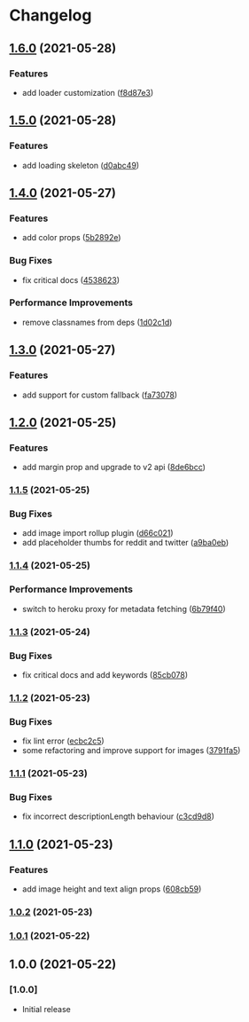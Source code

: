 # Changelog

## [1.6.0](https://github.com/dhaiwat10/react-link-preview/compare/v1.5.0...v1.6.0) (2021-05-28)


### Features

* add loader customization ([f8d87e3](https://github.com/dhaiwat10/react-link-preview/commit/f8d87e3036841c0de275e9f8aa98f5b8ee8cb8a4))

## [1.5.0](https://github.com/dhaiwat10/react-link-preview/compare/v1.4.0...v1.5.0) (2021-05-28)


### Features

* add loading skeleton ([d0abc49](https://github.com/dhaiwat10/react-link-preview/commit/d0abc4971166f42b3e5a6a92d47e53b7d80528c7))

## [1.4.0](https://github.com/dhaiwat10/react-link-preview/compare/v1.3.0...v1.4.0) (2021-05-27)


### Features

* add color props ([5b2892e](https://github.com/dhaiwat10/react-link-preview/commit/5b2892e0a1f42150c8573afc1765c41310aede7b))


### Bug Fixes

* fix critical docs ([4538623](https://github.com/dhaiwat10/react-link-preview/commit/4538623d55af5a2c8990ebcbeac5713fd1f19564))


### Performance Improvements

* remove classnames from deps ([1d02c1d](https://github.com/dhaiwat10/react-link-preview/commit/1d02c1d8b97120b484f7505f56ffafd3df6cebf8))

## [1.3.0](https://github.com/dhaiwat10/react-link-preview/compare/v1.2.0...v1.3.0) (2021-05-27)


### Features

* add support for custom fallback ([fa73078](https://github.com/dhaiwat10/react-link-preview/commit/fa73078b4dfa4b16030eb011004e69ded27ca400))

## [1.2.0](https://github.com/dhaiwat10/react-link-preview/compare/v1.1.5...v1.2.0) (2021-05-25)


### Features

* add margin prop and upgrade to v2 api ([8de6bcc](https://github.com/dhaiwat10/react-link-preview/commit/8de6bcc051b1d1325b1d90e7e57ebfe7020a05d9))

### [1.1.5](https://github.com/dhaiwat10/react-link-preview/compare/v1.1.4...v1.1.5) (2021-05-25)


### Bug Fixes

* add image import rollup plugin ([d66c021](https://github.com/dhaiwat10/react-link-preview/commit/d66c0218c214be810f2806cba4fc28e1f52f4fb5))
* add placeholder thumbs for reddit and twitter ([a9ba0eb](https://github.com/dhaiwat10/react-link-preview/commit/a9ba0eb6858e864c0ef8c13ffb965caeca6e838c))

### [1.1.4](https://github.com/dhaiwat10/react-link-preview/compare/v1.1.3...v1.1.4) (2021-05-25)


### Performance Improvements

* switch to heroku proxy for metadata fetching ([6b79f40](https://github.com/dhaiwat10/react-link-preview/commit/6b79f40d322411a77fd72e5dcf70da794654450e))

### [1.1.3](https://github.com/dhaiwat10/react-link-preview/compare/v1.1.2...v1.1.3) (2021-05-24)


### Bug Fixes

* fix critical docs and add keywords ([85cb078](https://github.com/dhaiwat10/react-link-preview/commit/85cb078c5c8e1371baab82ba1e3e3c5b42ff0e49))

### [1.1.2](https://github.com/dhaiwat10/react-link-preview/compare/v1.1.1...v1.1.2) (2021-05-23)


### Bug Fixes

* fix lint error ([ecbc2c5](https://github.com/dhaiwat10/react-link-preview/commit/ecbc2c5eb154cc2ed2266027ac4052ff7d0d7161))
* some refactoring and improve support for images ([3791fa5](https://github.com/dhaiwat10/react-link-preview/commit/3791fa5f4fe09617b30bf533cd90851e2ca9bde8))

### [1.1.1](https://github.com/dhaiwat10/react-link-preview/compare/v1.1.0...v1.1.1) (2021-05-23)


### Bug Fixes

* fix incorrect descriptionLength behaviour ([c3cd9d8](https://github.com/dhaiwat10/react-link-preview/commit/c3cd9d8c4b6ae3e546be1405c4fd88312b1f0db7))

## [1.1.0](https://github.com/dhaiwat10/react-link-preview/compare/v1.0.2...v1.1.0) (2021-05-23)


### Features

* add image height and text align props ([608cb59](https://github.com/dhaiwat10/react-link-preview/commit/608cb590eb41de5d49276097171d66f1c5ea1c11))

### [1.0.2](https://github.com/dhaiwat10/react-link-preview/compare/v1.0.1...v1.0.2) (2021-05-23)

### [1.0.1](https://github.com/dhaiwat10/react-link-preview/compare/v1.0.0...v1.0.1) (2021-05-22)

## 1.0.0 (2021-05-22)

### [1.0.0]

- Initial release
